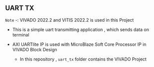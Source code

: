 ## UART TX 

 `Note` -: VIVADO 2022.2 and VITIS 2022.2 is used in this Project

- This is a simple uart transmitting application , which sends data on terminal 
- AXI UARTlite IP is used with MicroBlaze Soft Core Processor IP in VIVADO Block Design

  - In this repository , `uart_tx` folder contains the VIVADO Project
 